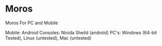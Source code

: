 # Moros
 Moros For PC and Mobile

Mobile: Android
Consoles: Nivida Sheild (android)
PC's: Windows (64-bit Tested), Linux (untested), Mac (untested)